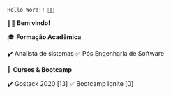 `Hello Word!! 👨‍💻`

**👋🏻 Bem vindo!**

 🎓 **Formação Acadêmica**

✔️ Analista de sistemas 
✅ Pós Engenharia de Software 

🚀 **Cursos & Bootcamp**

✔️ Gostack 2020 [13]
✅ Bootcamp Ignite [0]



